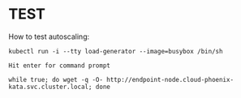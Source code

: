 # TEST

How to test autoscaling:

```shell
kubectl run -i --tty load-generator --image=busybox /bin/sh

Hit enter for command prompt

while true; do wget -q -O- http://endpoint-node.cloud-phoenix-kata.svc.cluster.local; done
```
